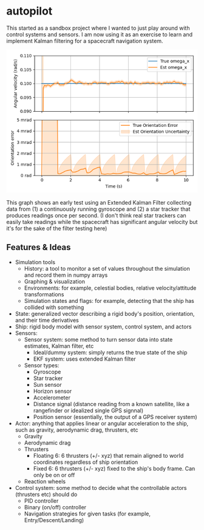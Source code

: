 # autopilot

This started as a sandbox project where I wanted to just play around with control systems and sensors. I am now using it as an exercise to learn and implement Kalman filtering for a spacecraft navigation system.

![](assets/EKF_Test_Gyro_StarTracker.png)

This graph shows an early test using an Extended Kalman Filter collecting data from (1) a continuously running gyroscope and (2) a star tracker that produces readings once per second. (I don't think real star trackers can easily take readings while the spacecraft has significant angular velocity but it's for the sake of the filter testing here)

## Features & Ideas

* Simulation tools
  * History: a tool to monitor a set of values throughout the simulation and record them in numpy arrays
  * Graphing & visualization
  * Environments: for example, celestial bodies, relative velocity/attitude transformations
  * Simulation states and flags: for example, detecting that the ship has collided with something
* State: generalized vector describing a rigid body's position, orientation, and their time derivatives
* Ship: rigid body model with sensor system, control system, and actors
* Sensors:
  * Sensor system: some method to turn sensor data into state estimates, Kalman filter, etc
    * Ideal/dummy system: simply returns the true state of the ship
    * EKF system: uses extended Kalman filter
  * Sensor types:
    * Gyroscope
    * Star tracker
    * Sun sensor
    * Horizon sensor
    * Accelerometer
    * Distance signal (distance reading from a known satellite, like a rangefinder or idealized single GPS signnal)
    * Position sensor (essentially, the output of a GPS receiver system)
* Actor: anything that applies linear or angular acceleration to the ship, such as gravity, aerodynamic drag, thrusters, etc
  * Gravity
  * Aerodynamic drag
  * Thrusters
    * Floating 6: 6 thrusters (+/- xyz) that remain aligned to world coordinates regardless of ship orientation
    * Fixed 6: 6 thrusters (+/- xyz) fixed to the ship's body frame. Can only be on or off
  * Reaction wheels
* Control system: some method to decide what the controllable actors (thrusters etc) should do
  * PID controller
  * Binary (on/off) controller
  * Navigation strategies for given tasks (for example, Entry/Descent/Landing)